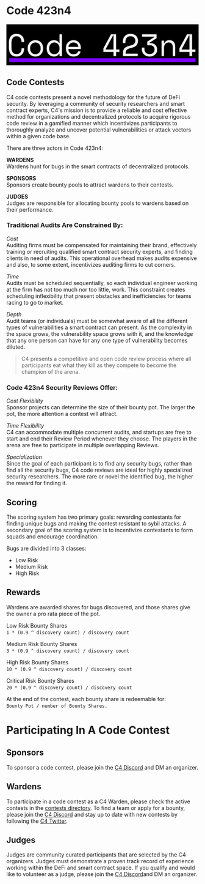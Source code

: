 # Code 423n4
![banner](images/c4-logo.png)
## Code Contests
C4 code contests present a novel methodology for the future of DeFi security. By leveraging a community of security researchers and smart contract experts, C4's mission is to provide a reliable and cost effective method for organizations and decentralized protocols to acquire rigorous code review in a gamified manner which incentivizes participants to thoroughly analyze and uncover potential vulnerabilities or attack vectors within a given code base.

There are three actors in Code 423n4:

**WARDENS**  
Wardens hunt for bugs in the smart contracts of decentralized protocols.

**SPONSORS**  
Sponsors create bounty pools to attract wardens to their contests.

**JUDGES**  
Judges are responsible for allocating bounty pools to wardens based on their performance.

### Traditional Audits Are Constrained By:
*Cost*  
Auditing firms must be compensated for maintaining their brand, effectively training or recruiting qualified smart contract security experts, and finding clients in need of audits. This operational overhead makes audits expensive and also, to some extent, incentivizes auditing firms to cut corners.

*Time*  
Audits must be scheduled sequentially, so each individual engineer working at the firm has not too much nor too little, work. This constraint creates scheduling inflexibility that present obstacles and inefficiencies for teams racing to go to market.

*Depth*  
Audit teams (or individuals) must be somewhat aware of all the different types of vulnerabilities a smart contract can present. As the complexity in the space grows, the vulnerability space grows with it, and the knowledge that any one person can have for any one type of vulnerability becomes diluted.

> C4 presents a competitive and open code review process where all participants eat what they kill as they compete to become the champion of the arena.

### Code 423n4 Security Reviews Offer:
*Cost Flexibility*  
Sponsor projects can determine the size of their bounty pot. The larger the pot, the more attention a contest will attract.

*Time Flexibility*  
C4 can accommodate multiple concurrent audits, and startups are free to start and end their Review Period whenever they choose. The players in the arena are free to participate in multiple overlapping Reviews.

*Specialization*  
Since the goal of each participant is to find any security bugs, rather than find all the security bugs, C4 code reviews are ideal for highly specialized security researchers. The more rare or novel the identified bug, the higher the reward for finding it.

## Scoring
The scoring system has two primary goals: rewarding contestants for finding unique bugs and making the contest resistant to sybil attacks. A secondary goal of the scoring system is to incentivize contestants to form squads and encourage coordination. 

Bugs are divided into 3 classes:   
- Low Risk  
- Medium Risk  
- High Risk    

## Rewards  
Wardens are awarded shares for bugs discovered, and those shares give the owner a pro rata piece of the pot.  
  
Low Risk Bounty Shares  
`1 * (0.9 ^ discovery count) / discovery count`  
  
Medium Risk Bounty Shares  
`3 * (0.9 ^ discovery count) / discovery count`  

High Risk Bounty Shares  
`10 * (0.9 ^ discovery count) / discovery count`  

Critical Risk Bounty Shares  
`20 * (0.9 ^ discovery count) / discovery count`  
  
At the end of the contest, each bounty share is redeemable for:   
`Bounty Pot / number of Bounty Shares.`

# Participating In A Code Contest
## Sponsors
To sponsor a code contest, please join the [C4 Discord](https://discord.gg/EY5dvm3evD) and DM an organizer.

## Wardens
To participate in a code contest as a C4 Warden, please check the active contests in the [contests directory](contests/README.md). To find a team or apply for a bounty, please join the [C4 Discord](https://discord.gg/EY5dvm3evD) and stay up to date with new contests by following the [C4 Twitter](https://twitter.com/code423n4).

## Judges
Judges are community curated participants that are selected by the C4 organizers. Judges must demonstrate a proven track record of experience working within the DeFi and smart contract space. If you qualify and would like to volunteer as a judge, please join the [C4 Discord](https://discord.gg/EY5dvm3evD)and DM an organizer.

